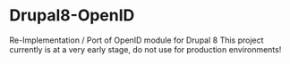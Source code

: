 # Drupal8-OpenID
Re-Implementation / Port of OpenID module for Drupal 8
This project currently is at a very early stage, do not use for production environments!
